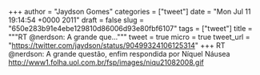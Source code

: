 
+++
author = "Jaydson Gomes"
categories = ["tweet"]
date = "Mon Jul 11 19:14:54 +0000 2011"
draft = false
slug = "650e283b91e4ebe129810d86006d93e80fbf6107"
tags = ["tweet"]
title = """RT @nerdson: A grande que..."""
tweet = true
micro = true
tweet_url = "https://twitter.com/jaydson/status/90499324106125314"
+++
RT @nerdson: A grande questão, enfim respondida por Níquel Náusea http://www1.folha.uol.com.br/fsp/images/niqu21082008.gif
